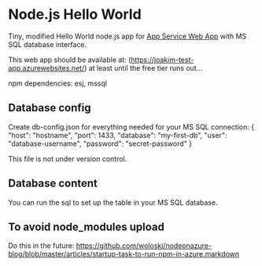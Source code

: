# Node.js Hello World

Tiny, modified Hello World node.js app for [App Service Web App](https://docs.microsoft.com/azure/app-service-web) with MS SQL database interface.

This web app should be available at: (https://joakim-test-app.azurewebsites.net/) at least until the free tier runs out...

npm dependencies: esj, mssql

## Database config
Create db-config.json for everything needed for your MS SQL connection:
{
  "host":       "hostname",
  "port":       1433,
  "database":   "my-first-db",
  "user":       "database-username",
  "password":   "secret-password"
}

This file is not under version control.

## Database content
You can run the sql to set up the table in your MS SQL database.

## To avoid node_modules upload
Do this in the future:
https://github.com/woloski/nodeonazure-blog/blob/master/articles/startup-task-to-run-npm-in-azure.markdown